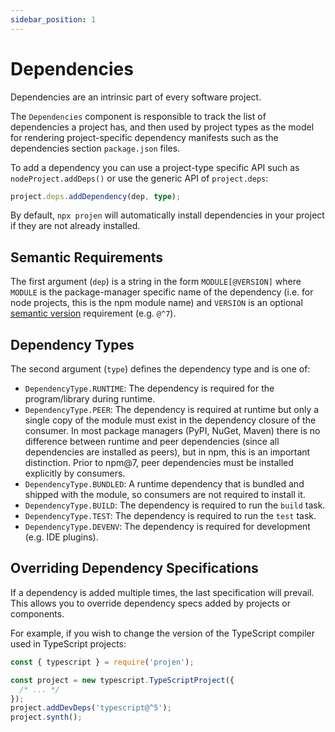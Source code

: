 ```yaml
---
sidebar_position: 1
---
```



# Dependencies

Dependencies are an intrinsic part of every software project.

The `Dependencies` component is responsible to track the list of dependencies a
project has, and then used by project types as the model for rendering
project-specific dependency manifests such as the dependencies section
`package.json` files.

To add a dependency you can use a project-type specific API such as
`nodeProject.addDeps()` or use the generic API of `project.deps`:

```ts
project.deps.addDependency(dep, type);
```

By default, `npx projen` will automatically install dependencies in your
project if they are not already installed.

## Semantic Requirements

The first argument (`dep`) is a string in the form `MODULE[@VERSION]` where
`MODULE` is the package-manager specific name of the dependency (i.e. for node
projects, this is the npm module name) and `VERSION` is an optional [semantic
version] requirement (e.g. `@^7`).

## Dependency Types

The second argument (`type`) defines the dependency type and is one of:

- `DependencyType.RUNTIME`: The dependency is required for the program/library during runtime.
- `DependencyType.PEER`: The dependency is required at runtime but only a single
  copy of the module must exist in the dependency closure of the consumer. In
  most package managers (PyPI, NuGet, Maven) there is no difference between
  runtime and peer dependencies (since all dependencies are installed as peers),
  but in npm, this is an important distinction. Prior to npm@7, peer
  dependencies must be installed explicitly by consumers.
- `DependencyType.BUNDLED`: A runtime dependency that is bundled and shipped
  with the module, so consumers are not required to install it.
- `DependencyType.BUILD`: The dependency is required to run the `build` task.
- `DependencyType.TEST`: The dependency is required to run the `test` task.
- `DependencyType.DEVENV`: The dependency is required for development (e.g. IDE plugins).

[semantic version]: https://semver.org

## Overriding Dependency Specifications

If a dependency is added multiple times, the last specification will prevail.
This allows you to override dependency specs added by projects or components.

For example, if you wish to change the version of the TypeScript compiler used
in TypeScript projects:

```ts
const { typescript } = require('projen');

const project = new typescript.TypeScriptProject({ 
  /* ... */ 
});
project.addDevDeps('typescript@^5');
project.synth();
```
